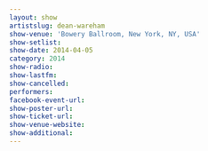 ```yaml
---
layout: show
artistslug: dean-wareham
show-venue: 'Bowery Ballroom, New York, NY, USA'
show-setlist: 
show-date: 2014-04-05
category: 2014
show-radio: 
show-lastfm: 
show-cancelled: 
performers: 
facebook-event-url: 
show-poster-url: 
show-ticket-url: 
show-venue-website: 
show-additional: 
---
```


